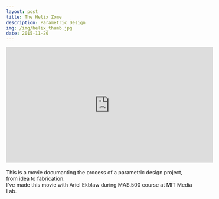 ```yaml
---
layout: post
title: The Helix Zome
description: Parametric Design
img: /img/helix_thumb.jpg
date: 2015-11-20
---
```

<iframe width="560" height="315" src="https://www.youtube.com/embed/EfQID5LcnuA" frameborder="0" allowfullscreen></iframe>

<br/>
<br/>
This is a movie documanting the process of a parametric design project, from idea to fabrication.
<br/>I've made this movie with Ariel Ekblaw during MAS.500 course at MIT Media Lab.
